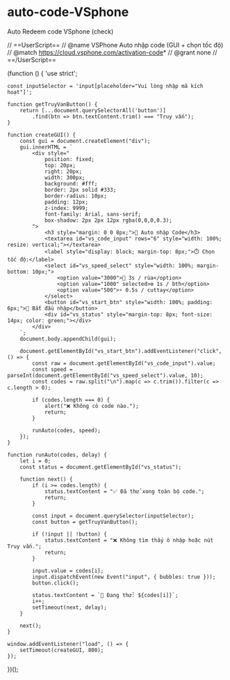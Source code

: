 # auto-code-VSphone
Auto Redeem code VSphone (check)

// ==UserScript==
// @name         VSPhone Auto nhập code (GUI + chọn tốc độ)
// @match        https://cloud.vsphone.com/activation-code*
// @grant        none
// ==/UserScript==

(function () {
    'use strict';

    const inputSelector = 'input[placeholder="Vui lòng nhập mã kích hoạt"]';

    function getTruyVanButton() {
        return [...document.querySelectorAll('button')]
            .find(btn => btn.textContent.trim() === "Truy vấn");
    }

    function createGUI() {
        const gui = document.createElement("div");
        gui.innerHTML = `
            <div style="
                position: fixed;
                top: 20px;
                right: 20px;
                width: 300px;
                background: #fff;
                border: 2px solid #333;
                border-radius: 10px;
                padding: 12px;
                z-index: 9999;
                font-family: Arial, sans-serif;
                box-shadow: 2px 2px 12px rgba(0,0,0,0.3);
            ">
                <h3 style="margin: 0 0 8px;">🔐 Auto nhập Code</h3>
                <textarea id="vs_code_input" rows="6" style="width: 100%; resize: vertical;"></textarea>
                <label style="display: block; margin-top: 8px;">⏱️ Chọn tốc độ:</label>
                <select id="vs_speed_select" style="width: 100%; margin-bottom: 10px;">
                    <option value="3000">🐢 3s / rùa</option>
                    <option value="1000" selected>⚙️ 1s / bth</option>
                    <option value="500">⚡ 0.5s / cuttay</option>
                </select>
                <button id="vs_start_btn" style="width: 100%; padding: 6px;">🚀 Bắt đầu nhập</button>
                <div id="vs_status" style="margin-top: 8px; font-size: 14px; color: green;"></div>
            </div>
        `;
        document.body.appendChild(gui);

        document.getElementById("vs_start_btn").addEventListener("click", () => {
            const raw = document.getElementById("vs_code_input").value;
            const speed = parseInt(document.getElementById("vs_speed_select").value, 10);
            const codes = raw.split("\n").map(c => c.trim()).filter(c => c.length > 0);

            if (codes.length === 0) {
                alert("❌ Không có code nào.");
                return;
            }

            runAuto(codes, speed);
        });
    }

    function runAuto(codes, delay) {
        let i = 0;
        const status = document.getElementById("vs_status");

        function next() {
            if (i >= codes.length) {
                status.textContent = "✅ Đã thử xong toàn bộ code.";
                return;
            }

            const input = document.querySelector(inputSelector);
            const button = getTruyVanButton();

            if (!input || !button) {
                status.textContent = "❌ Không tìm thấy ô nhập hoặc nút Truy vấn.";
                return;
            }

            input.value = codes[i];
            input.dispatchEvent(new Event("input", { bubbles: true }));
            button.click();

            status.textContent = `📝 Đang thử: ${codes[i]}`;
            i++;
            setTimeout(next, delay);
        }

        next();
    }

    window.addEventListener("load", () => {
        setTimeout(createGUI, 800);
    });
})();
